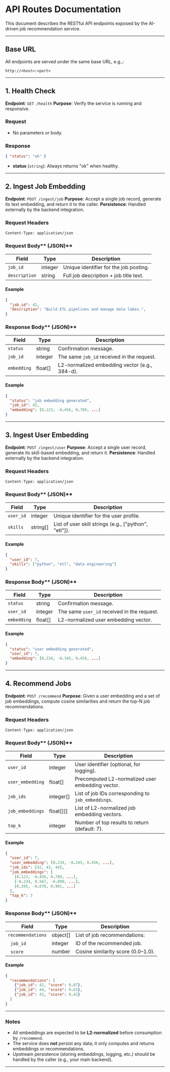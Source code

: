 # API Routes Documentation

This document describes the RESTful API endpoints exposed by the AI-driven job recommendation service.

---

## Base URL

All endpoints are served under the same base URL, e.g.,:

```
http://<host>:<port>
```

---

## 1. Health Check

**Endpoint**: `GET /health`
**Purpose**: Verify the service is running and responsive.

### Request

* No parameters or body.

### Response

```json
{ "status": "ok" }
```

* **status** (`string`): Always returns "ok" when healthy.

---

## 2. Ingest Job Embedding

**Endpoint**: `POST /ingest/job`
**Purpose**: Accept a single job record, generate its text embedding, and return it to the caller.
**Persistence**: Handled externally by the backend integration.

### Request Headers

```
Content-Type: application/json
```

### Request Body\*\* (JSON)\*\*

| Field         | Type    | Description                            |
| ------------- | ------- | -------------------------------------- |
| `job_id`      | integer | Unique identifier for the job posting. |
| `description` | string  | Full job description + job title text. |


#### Example

```json
{
  "job_id": 42,
  "description": "Build ETL pipelines and manage data lakes.",
}
```

### Response Body\*\* (JSON)\*\*

| Field       | Type     | Description                                   |
| ----------- | -------- | --------------------------------------------- |
| `status`    | string   | Confirmation message.                         |
| `job_id`    | integer  | The same `job_id` received in the request.    |
| `embedding` | float\[] | L2-normalized embedding vector (e.g., 384-d). |

#### Example

```json
{
  "status": "job embedding generated",
  "job_id": 42,
  "embedding": [0.123, -0.456, 0.789, ...]
}
```

---

## 3. Ingest User Embedding

**Endpoint**: `POST /ingest/user`
**Purpose**: Accept a single user record, generate its skill-based embedding, and return it.
**Persistence**: Handled externally by the backend integration.

### Request Headers

```
Content-Type: application/json
```

### Request Body\*\* (JSON)\*\*

| Field     | Type      | Description                                            |
| --------- | --------- | ------------------------------------------------------ |
| `user_id` | integer   | Unique identifier for the user profile.                |
| `skills`  | string\[] | List of user skill strings (e.g., \["python", "etl"]). |

#### Example

```json
{
  "user_id": 7,
  "skills": ["python", "etl", "data engineering"]
}
```

### Response Body\*\* (JSON)\*\*

| Field       | Type     | Description                                 |
| ----------- | -------- | ------------------------------------------- |
| `status`    | string   | Confirmation message.                       |
| `user_id`   | integer  | The same `user_id` received in the request. |
| `embedding` | float\[] | L2-normalized user embedding vector.        |

#### Example

```json
{
  "status": "user embedding generated",
  "user_id": 7,
  "embedding": [0.234, -0.345, 0.456, ...]
}
```

---

## 4. Recommend Jobs

**Endpoint**: `POST /recommend`
**Purpose**: Given a user embedding and a set of job embeddings, compute cosine similarities and return the top-N job recommendations.

### Request Headers

```
Content-Type: application/json
```

### Request Body\*\* (JSON)\*\*

| Field            | Type        | Description                                        |
| ---------------- | ----------- | -------------------------------------------------- |
| `user_id`        | integer     | User identifier (optional, for logging).           |
| `user_embedding` | float\[]    | Precomputed L2-normalized user embedding vector.   |
| `job_ids`        | integer\[]  | List of job IDs corresponding to `job_embeddings`. |
| `job_embeddings` | float\[]\[] | List of L2-normalized job embedding vectors.       |
| `top_k`          | integer     | Number of top results to return (default: 7).      |

#### Example

```json
{
  "user_id": 7,
  "user_embedding": [0.234, -0.345, 0.456, ...],
  "job_ids": [42, 43, 44],
  "job_embeddings": [
    [0.123, -0.456, 0.789, ...],
    [-0.234, 0.567, -0.890, ...],
    [0.345, -0.678, 0.901, ...]
  ],
  "top_k": 3
}
```

### Response Body\*\* (JSON)\*\*

| Field             | Type      | Description                        |
| ----------------- | --------- | ---------------------------------- |
| `recommendations` | object\[] | List of job recommendations:       |
|   `job_id`        | integer   | ID of the recommended job.         |
|   `score`         | number    | Cosine similarity score (0.0–1.0). |

#### Example

```json
{
  "recommendations": [
    {"job_id": 42, "score": 0.87},
    {"job_id": 44, "score": 0.63},
    {"job_id": 43, "score": 0.42}
  ]
}
```

---

### Notes

* All embeddings are expected to be **L2-normalized** before consumption by `/recommend`.
* The service does **not** persist any data; it only computes and returns embeddings or recommendations.
* Upstream persistence (storing embeddings, logging, etc.) should be handled by the caller (e.g., your main backend).

---
